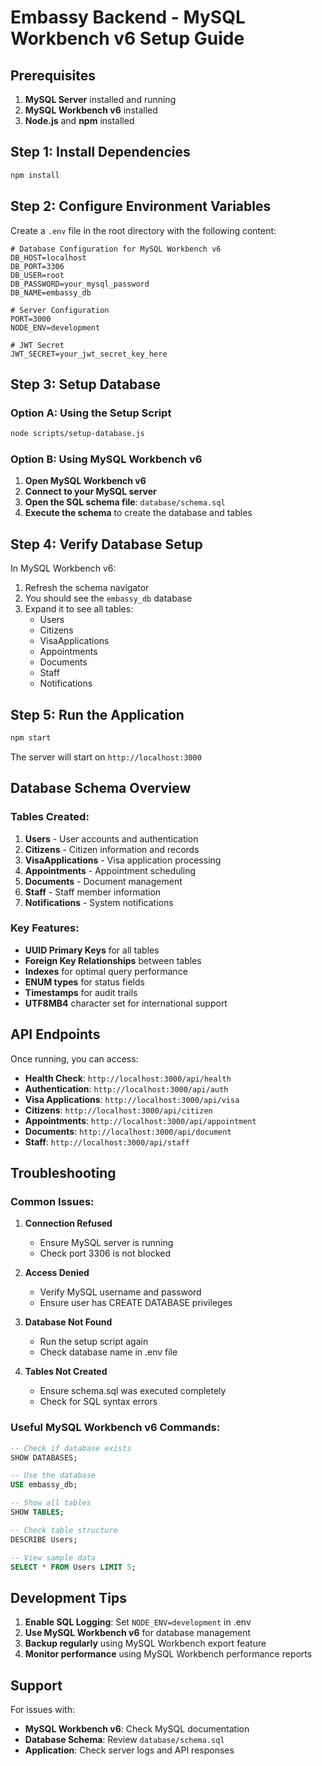 # Embassy Backend - MySQL Workbench v6 Setup Guide

## Prerequisites

1. **MySQL Server** installed and running
2. **MySQL Workbench v6** installed
3. **Node.js** and **npm** installed

## Step 1: Install Dependencies

```bash
npm install
```

## Step 2: Configure Environment Variables

Create a `.env` file in the root directory with the following content:

```env
# Database Configuration for MySQL Workbench v6
DB_HOST=localhost
DB_PORT=3306
DB_USER=root
DB_PASSWORD=your_mysql_password
DB_NAME=embassy_db

# Server Configuration
PORT=3000
NODE_ENV=development

# JWT Secret
JWT_SECRET=your_jwt_secret_key_here
```

## Step 3: Setup Database

### Option A: Using the Setup Script
```bash
node scripts/setup-database.js
```

### Option B: Using MySQL Workbench v6

1. **Open MySQL Workbench v6**
2. **Connect to your MySQL server**
3. **Open the SQL schema file**: `database/schema.sql`
4. **Execute the schema** to create the database and tables

## Step 4: Verify Database Setup

In MySQL Workbench v6:
1. Refresh the schema navigator
2. You should see the `embassy_db` database
3. Expand it to see all tables:
   - Users
   - Citizens
   - VisaApplications
   - Appointments
   - Documents
   - Staff
   - Notifications

## Step 5: Run the Application

```bash
npm start
```

The server will start on `http://localhost:3000`

## Database Schema Overview

### Tables Created:

1. **Users** - User accounts and authentication
2. **Citizens** - Citizen information and records
3. **VisaApplications** - Visa application processing
4. **Appointments** - Appointment scheduling
5. **Documents** - Document management
6. **Staff** - Staff member information
7. **Notifications** - System notifications

### Key Features:

- **UUID Primary Keys** for all tables
- **Foreign Key Relationships** between tables
- **Indexes** for optimal query performance
- **ENUM types** for status fields
- **Timestamps** for audit trails
- **UTF8MB4** character set for international support

## API Endpoints

Once running, you can access:

- **Health Check**: `http://localhost:3000/api/health`
- **Authentication**: `http://localhost:3000/api/auth`
- **Visa Applications**: `http://localhost:3000/api/visa`
- **Citizens**: `http://localhost:3000/api/citizen`
- **Appointments**: `http://localhost:3000/api/appointment`
- **Documents**: `http://localhost:3000/api/document`
- **Staff**: `http://localhost:3000/api/staff`

## Troubleshooting

### Common Issues:

1. **Connection Refused**
   - Ensure MySQL server is running
   - Check port 3306 is not blocked

2. **Access Denied**
   - Verify MySQL username and password
   - Ensure user has CREATE DATABASE privileges

3. **Database Not Found**
   - Run the setup script again
   - Check database name in .env file

4. **Tables Not Created**
   - Ensure schema.sql was executed completely
   - Check for SQL syntax errors

### Useful MySQL Workbench v6 Commands:

```sql
-- Check if database exists
SHOW DATABASES;

-- Use the database
USE embassy_db;

-- Show all tables
SHOW TABLES;

-- Check table structure
DESCRIBE Users;

-- View sample data
SELECT * FROM Users LIMIT 5;
```

## Development Tips

1. **Enable SQL Logging**: Set `NODE_ENV=development` in .env
2. **Use MySQL Workbench v6** for database management
3. **Backup regularly** using MySQL Workbench export feature
4. **Monitor performance** using MySQL Workbench performance reports

## Support

For issues with:
- **MySQL Workbench v6**: Check MySQL documentation
- **Database Schema**: Review `database/schema.sql`
- **Application**: Check server logs and API responses 